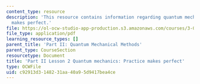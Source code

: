 ```yaml
---
content_type: resource
description: 'This resource contains information regarding quantum mechanics: practice
  makes perfect.'
file: https://ol-ocw-studio-app-production.s3.amazonaws.com/courses/3-021j-introduction-to-modeling-and-simulation-spring-2012/c92913d3148231aa40a95d9417bea4ce_MIT3_021JS12_L2.pdf
file_type: application/pdf
learning_resource_types: []
parent_title: 'Part II: Quantum Mechanical Methods'
parent_type: CourseSection
resourcetype: Document
title: 'Part II Lesson 2 Quantum mechanics: Practice makes perfect'
type: OCWFile
uid: c92913d3-1482-31aa-40a9-5d9417bea4ce
---
```

